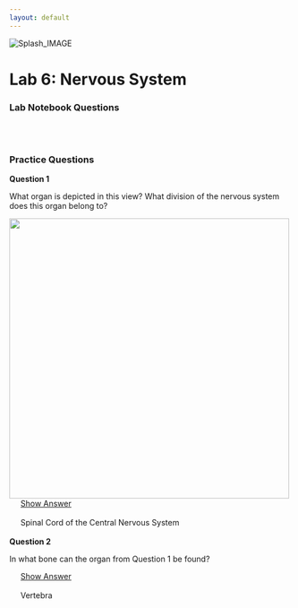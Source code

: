 ```yaml
---
layout: default
---
```



![Splash_IMAGE](./assets/images/splashImage_spinal.png)

# Lab 6: Nervous System

### Lab Notebook Questions

<!-- /////////////////////////////////////////// -->
<!-- [conditional logic for release of labnotes] -->
<div id='if-part' markdown="1" style='visibility: hidden; display: none;'>


&nbsp; &nbsp; &nbsp;_Note: This chapter should be super detailed_
1.  List all the types of neurons and where they may be found
2.  List all the glial cells, and where they may be found, and their functions. Also note any subtype of cells, I.E. protoplasmic astrocytes vs fibrous astrocytes. 
3.  Sketch out the anatomical divisions and functional divisions of the nervous system ( there is a slide that you can use as a guide)
4.  Sketch out the following and list functions:
  * Teased nerve fibers (like on figures 8.20-8.22)
  * Cross sections of nerve fibers (fig 8-19) 
  * Nerve structure (figs 8.24-8.25)
  * Spinal cord and all its structures (tracts,nuclei) pg 103
  * Figure 8-28
  * Ganglion like figures B, C of figure 8-28
  * Auerbach's plexus 
    * _google image this so you can see what it looks like zoomed out, the image on figure 8-30 is too zoomed in for my taste, and should have had a zoomed out and zoomed in view_
  * Choroid plexus
  * Meninges
  * Neuromuscular Junction
  * Cerebellum
  * Medulla oblongata
  * Cerebrum (all layers) with types of cells within each
5.  Additionally, google image "Hypothalamus" as we DO have those slides in class, but there is not an example in the book. 



</div>
<div id='else-part' style='visibility: hidden'>
  <em>Available starting: 
    <div id="else-part-available-date">_IF_SHOWING_ERROR_DATE_NOT_SET_CORRECTLY_VIA_JS_TO_HTML</div>
  </em>
</div>

<script>
  ////////// -- bypass dateChecks With URL hack
  // Get URL
  var url = window.location.href;
  // Get DIV
  var msg = document.getElementById('if-part');
  // Check if URL contains the keyword
  if( url.search( 'show' ) > 0 ) {
    // Display the message
    msg.style.visibility = "visible";
    msg.style.display = "block";
  }

  ////////// -- enforce date visibility based on date
  //release if-condition if is on or beyond dateToCheck
  var dateToRelease = new Date("09/19/2018");
  var todaysDate = new Date();
  var node;

  // call setHours to take the time out of the comparison
  if(dateToRelease.setHours(0,0,0,0) <= todaysDate.setHours(0,0,0,0)) {
      // Date equals today's date
        node = document.getElementById('if-part');
      node.style.visibility = 'visible';
      node.style.display = 'block';
  }
    else {
        node = document.getElementById('else-part');
      node.style.visibility = 'visible';
      node.style.display = 'inline-block';

      node = document.getElementById('else-part-available-date');
      node.innerHTML = "&nbsp;&nbsp;" + dateToRelease.toLocaleDateString();
      node.style.display = 'inline-block';
      // console.log(node)
    }

</script>
<!-- /////////////////////////////////////////// -->

<a id="jump-to-practice-questions" class="jump-to-section"> </a>
### Practice Questions

<div class="card">
  <div class="card-header">
    <strong>Question 1</strong>
  </div>
  <div class="card-body">
    <p class="card-text">What organ is depicted in this view? What division of the nervous system does this organ belong to?</p>
    <img src="./assets/images/splashImage_spinal.png" width="500">
    <div style="margin-left: 20px;">
    <a class="btn btn-primary" role="button" data-toggle="collapse" href="#collapseExample01" aria-expanded="false" aria-controls="collapseExample"> Show Answer</a>
    <div class="collapse" id="collapseExample01">
      <br>
        <div class="well">
          Spinal Cord of the Central Nervous System
        </div>
    </div>
  </div>  
</div>
<br>
<div class="card">
  <div class="card-header">
    <strong>Question 2</strong>
  </div>
  <div class="card-body">
    <p class="card-text">In what bone can the organ from Question 1 be found?</p>
    <div style="margin-left: 20px;">
    <a class="btn btn-primary" role="button" data-toggle="collapse" href="#collapseExample02" aria-expanded="false" aria-controls="collapseExample"> Show Answer</a>
    <div class="collapse" id="collapseExample02">
      <br>
        <div class="well">
          Vertebra 
        </div>
    </div>
  </div>  
</div>
<br>